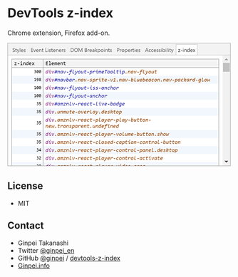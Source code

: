 # DevTools z-index

Chrome extension, Firefox add-on.

![screenshot](doc/screenshot.png)

## License

- MIT

## Contact

- Ginpei Takanashi
- Twitter [@ginpei_en](http://twitter.com/ginpei_en)
- GitHub [@ginpei](https://github.com/ginpei/) / [devtools-z-index](https://github.com/ginpei/devtools-z-index)
- [Ginpei.info](https://ginpei.info/)
